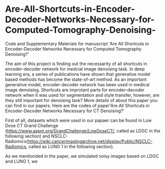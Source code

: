 # Are-All-Shortcuts-in-Encoder-Decoder-Networks-Necessary-for-Computed-Tomography-Denoising-
Code and Supplementary Materials for manuscript 'Are All Shortcuts in Encoder-Decoder Networks Necessary for Computed Tomography Denoising?'

The aim of this project is finding out the necessarity of all shortcuts in encoder-decoder network for medcial image denoising task. In deep learning era, a series of publications have shown that generative model based methods has become the state-of-art method. As an important generative model, encoder-decoder network has been used in medical image denoising. Shortcuts are improtant parts for encoder-decoder network when it was used for segmentation and style transfer, however, are they still important for denoising task? More details of about this paper you can find in our papers. Here are the codes of paper'Are All Shortcuts in Encoder-Decoder Networks Necessary for CT Denoising?'

First of all, datasets which were used in our papaer can be found in Low Dose CT Grand Challenge (https://www.aapm.org/GrandChallenge/LowDoseCT/, called as LDGC in the following section)  and NSCLC-Radiomics(https://wiki.cancerimagingarchive.net/display/Public/NSCLC-Radiomics, called as LUNG 1 in the following section).

As we mentionded in the paper, we simulated noisy images based on LDGC and LUNG 1, we 
